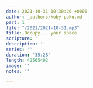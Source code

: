 ```yaml
---
date: 2021-10-31 10:30:20 +0000
author: _authors/koby-poku.md
part: 1
file: "/2021/2021-10-31.mp3"
title: Occupy... your space.
scripture: ''
description: ''
series: ''
duration: '35:28'
length: 42565402
image: ''
notes: ''

---
```

